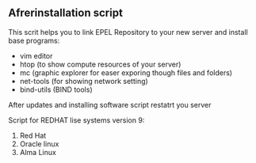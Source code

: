 ## Afrerinstallation script

This scrit helps you to link EPEL Repository to your new server and install base programs:

- vim editor
- htop (to show compute resources of your server)
- mc (graphic explorer for easer exporing though files and folders)
- net-tools (for showing network setting)
- bind-utils (BIND tools)

After updates and installing software script restatrt you server

Script for REDHAT lise systems version 9:

1. Red Hat
2. Oracle linux
3. Alma Linux